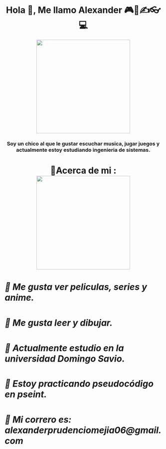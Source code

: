  <h1 align="center">Hola 👋, Me llamo Alexander 🎮🎻✍👓💻</h1>
 <div id="header" align="center">
 <img src="https://media2.giphy.com/media/mj4ruS6mHkdKEdmwc1/giphy.gif?cid=ecf05e47ptc0uehwenyawhw399ahik6hy8gm57v3l8xwpiu8&rid=giphy.gif&ct=g" width="300" />
 <h3 align="center">Soy un chico al que le gustar escuchar musica, jugar juegos y actualmente estoy estudiando ingenieria de sistemas.</h1>
 
 
 <h1 aling="center">🎲Acerca de mi :
 <div id="header" align="center">
 <img src="https://media3.giphy.com/media/DSxKEQoQix9hC/giphy.gif?cid=ecf05e4758xq706u994x0p0j31z3gx5vikjiq5znb75x2gxf&rid=giphy.gif&ct=g" width="300" />
 <h5 align="left">📂 Me gusta ver peliculas, series y anime.
 <h5 align="left">📂 Me gusta leer y dibujar.
 <h5 align="left">📂 Actualmente estudio en la universidad Domingo Savio.
 <h5 align="left">📂 Estoy practicando pseudocódigo en pseint.
 <h5 align="left">📂 Mi correro es: alexanderprudenciomejia06@gmail.com
<!--
**Alexander-Cio/Alexander-Cio** is a ✨ _special_ ✨ repository because its `README.md` (this file) appears on your GitHub profile.

Here are some ideas to get you started:

- 🔭 I’m currently working on ...
- 🌱 I’m currently learning ...
- 👯 I’m looking to collaborate on ...
- 🤔 I’m looking for help with ...
- 💬 Ask me about ...
- 📫 How to reach me: ...
- 😄 Pronouns: ...
- ⚡ Fun fact: ...
-->
